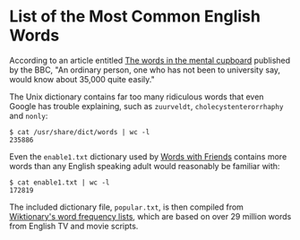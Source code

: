 List of the Most Common English Words
=====================================

According to an article entitled [The words in the mental cupboard] published
by the BBC, "An ordinary person, one who has not been to university say, would
know about 35,000 quite easily."

The Unix dictionary contains far too many ridiculous words that even Google has
trouble explaining, such as `zuurveldt`, `cholecystenterorrhaphy` and `nonly`:

    $ cat /usr/share/dict/words | wc -l
    235886

Even the `enable1.txt` dictionary used by [Words with Friends](r) contains
more words than any English speaking adult would reasonably be familiar with:

    $ cat enable1.txt | wc -l
    172819

The included dictionary file, `popular.txt`, is then compiled from
[Wiktionary's word frequency lists], which are based on over 29 million words
from English TV and movie scripts.

[The words in the mental cupboard]: http://news.bbc.co.uk/2/hi/uk_news/magazine/8013859.stm
[Words with Friends]: http://www.wordswithfriends.com/
[Wiktionary's word frequency lists]: http://en.wiktionary.org/wiki/Wiktionary:Frequency_lists#English
